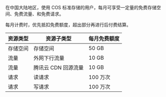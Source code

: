 在中国大陆地区，使用 COS 标准存储的用户，每月可享受一定量的免费存储空间、免费流量、和免费请求。

每月计费时，优先抵扣免费额度，超出部分再进行后付费结算。

| 资源类型 | 资源子类型        | 每月免费额度 |
| ---- | ----------- | ------ |
| 存储空间 | 存储空间         | 50 GB  |
| 流量   | 外网下行流量       | 10 GB   |
| 流量   | 腾讯云 CDN 回源流量 | 10 GB   |
| 请求   | 读请求          | 100 万次 |
| 请求   | 写请求          | 100 万次 |
